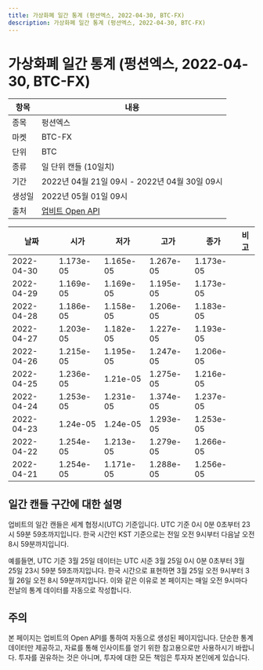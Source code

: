 ```yaml
---
title: 가상화폐 일간 통계 (펑션엑스, 2022-04-30, BTC-FX)
description: 가상화폐 일간 통계 (펑션엑스, 2022-04-30, BTC-FX)
---
```



가상화폐 일간 통계 (펑션엑스, 2022-04-30, BTC-FX)
===

|항목|내용|
|--|--|
|종목|펑션엑스|
|마켓|BTC-FX|
|단위|BTC|
|종류|일 단위 캔들 (10일치)|
|기간|2022년 04월 21일 09시 - 2022년 04월 30일 09시|
|생성일|2022년 05월 01일 09시|
|출처|[업비트 Open API](https://docs.upbit.com)|


|날짜|시가|저가|고가|종가|비고|
|--|--|--|--|--|--|
|2022-04-30|1.173e-05|1.165e-05|1.267e-05|1.173e-05|    |
|2022-04-29|1.169e-05|1.169e-05|1.195e-05|1.173e-05|    |
|2022-04-28|1.186e-05|1.158e-05|1.206e-05|1.183e-05|    |
|2022-04-27|1.203e-05|1.182e-05|1.227e-05|1.193e-05|    |
|2022-04-26|1.215e-05|1.195e-05|1.247e-05|1.206e-05|    |
|2022-04-25|1.236e-05|1.21e-05|1.275e-05|1.216e-05|    |
|2022-04-24|1.253e-05|1.231e-05|1.374e-05|1.237e-05|    |
|2022-04-23|1.24e-05|1.24e-05|1.293e-05|1.253e-05|    |
|2022-04-22|1.254e-05|1.213e-05|1.279e-05|1.266e-05|    |
|2022-04-21|1.254e-05|1.171e-05|1.288e-05|1.256e-05|    |


일간 캔들 구간에 대한 설명
---


업비트의 일간 캔들은 세계 협정시(UTC) 기준입니다. 
UTC 기준 0시 0분 0초부터 23시 59분 59초까지입니다. 
한국 시간인 KST 기준으로는 전일 오전 9시부터 다음날 오전 8시 59분까지입니다. 


예를들면, UTC 기준 3월 25일 데이터는 UTC 시준 3월 25일 0시 0분 0초부터 3월 25일 23시 59분 59초까지입니다. 
한국 시간으로 표현하면 3월 25일 오전 9시부터 3월 26일 오전 8시 59분까지입니다. 
이와 같은 이유로 본 페이지는 매일 오전 9시마다 전날의 통계 데이터를 자동으로 작성합니다. 


주의
---


본 페이지는 업비트의 Open API를 통하여 자동으로 생성된 페이지입니다. 
단순한 통계 데이터만 제공하고, 자료를 통해 인사이트를 얻기 위한 참고용으로만 사용하시기 바랍니다. 
투자를 권유하는 것은 아니며, 투자에 대한 모든 책임은 투자자 본인에게 있습니다. 
